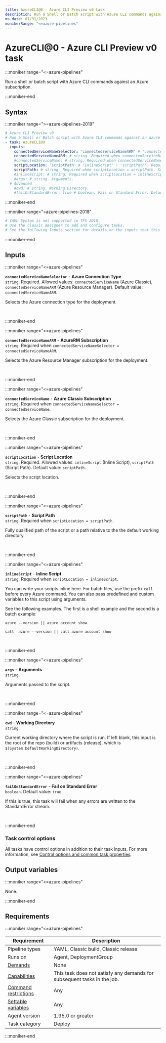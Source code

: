 ```yaml
---
title: AzureCLI@0 - Azure CLI Preview v0 task
description: Run a Shell or Batch script with Azure CLI commands against an azure subscription.
ms.date: 07/31/2023
monikerRange: "<=azure-pipelines"
---
```


# AzureCLI@0 - Azure CLI Preview v0 task

<!-- :::description::: -->
:::moniker range="<=azure-pipelines"

<!-- :::editable-content name="description"::: -->
Run a shell or batch script with Azure CLI commands against an Azure subscription.
<!-- :::editable-content-end::: -->

:::moniker-end
<!-- :::description-end::: -->

<!-- :::syntax::: -->
## Syntax

:::moniker range=">=azure-pipelines-2019"

```yaml
# Azure CLI Preview v0
# Run a Shell or Batch script with Azure CLI commands against an azure subscription.
- task: AzureCLI@0
  inputs:
    connectedServiceNameSelector: 'connectedServiceNameARM' # 'connectedServiceName' | 'connectedServiceNameARM'. Required. Azure Connection Type. Default: connectedServiceNameARM.
    connectedServiceNameARM: # string. Required when connectedServiceNameSelector = connectedServiceNameARM. AzureRM Subscription. 
    #connectedServiceName: # string. Required when connectedServiceNameSelector = connectedServiceName. Azure Classic Subscription. 
    scriptLocation: 'scriptPath' # 'inlineScript' | 'scriptPath'. Required. Script Location. Default: scriptPath.
    scriptPath: # string. Required when scriptLocation = scriptPath. Script Path. 
    #inlineScript: # string. Required when scriptLocation = inlineScript. Inline Script. 
    #args: # string. Arguments. 
  # Advanced
    #cwd: # string. Working Directory. 
    #failOnStandardError: true # boolean. Fail on Standard Error. Default: true.
```

:::moniker-end

:::moniker range="=azure-pipelines-2018"

```yaml
# YAML Syntax is not supported in TFS 2018.
# Use the classic designer to add and configure tasks.
# See the following Inputs section for details on the inputs that this task supports.
```

:::moniker-end
<!-- :::syntax-end::: -->

<!-- :::inputs::: -->
## Inputs

<!-- :::item name="connectedServiceNameSelector"::: -->
:::moniker range="<=azure-pipelines"

**`connectedServiceNameSelector`** - **Azure Connection Type**<br>
`string`. Required. Allowed values: `connectedServiceName` (Azure Classic), `connectedServiceNameARM` (Azure Resource Manager). Default value: `connectedServiceNameARM`.<br>
<!-- :::editable-content name="helpMarkDown"::: -->
Selects the Azure connection type for the deployment.
<!-- :::editable-content-end::: -->
<br>

:::moniker-end
<!-- :::item-end::: -->
<!-- :::item name="connectedServiceNameARM"::: -->
:::moniker range="<=azure-pipelines"

**`connectedServiceNameARM`** - **AzureRM Subscription**<br>
`string`. Required when `connectedServiceNameSelector = connectedServiceNameARM`.<br>
<!-- :::editable-content name="helpMarkDown"::: -->
Selects the Azure Resource Manager subscription for the deployment.
<!-- :::editable-content-end::: -->
<br>

:::moniker-end
<!-- :::item-end::: -->
<!-- :::item name="connectedServiceName"::: -->
:::moniker range="<=azure-pipelines"

**`connectedServiceName`** - **Azure Classic Subscription**<br>
`string`. Required when `connectedServiceNameSelector = connectedServiceName`.<br>
<!-- :::editable-content name="helpMarkDown"::: -->
Selects the Azure Classic subscription for the deployment.
<!-- :::editable-content-end::: -->
<br>

:::moniker-end
<!-- :::item-end::: -->
<!-- :::item name="scriptLocation"::: -->
:::moniker range="<=azure-pipelines"

**`scriptLocation`** - **Script Location**<br>
`string`. Required. Allowed values: `inlineScript` (Inline Script), `scriptPath` (Script Path). Default value: `scriptPath`.<br>
<!-- :::editable-content name="helpMarkDown"::: -->
Selects the script location.
<!-- :::editable-content-end::: -->
<br>

:::moniker-end
<!-- :::item-end::: -->
<!-- :::item name="scriptPath"::: -->
:::moniker range="<=azure-pipelines"

**`scriptPath`** - **Script Path**<br>
`string`. Required when `scriptLocation = scriptPath`.<br>
<!-- :::editable-content name="helpMarkDown"::: -->
Fully qualified path of the script or a path relative to the the default working directory.
<!-- :::editable-content-end::: -->
<br>

:::moniker-end
<!-- :::item-end::: -->
<!-- :::item name="inlineScript"::: -->
:::moniker range="<=azure-pipelines"

**`inlineScript`** - **Inline Script**<br>
`string`. Required when `scriptLocation = inlineScript`.<br>
<!-- :::editable-content name="helpMarkDown"::: -->
You can write your scripts inline here. For batch files, use the prefix `call` before every Azure command. You can also pass predefined and custom variables to this script using arguments. 

See the following examples. The first is a shell example and the second is a batch example:

```
azure --version || azure account show 
```
```
call  azure --version || call azure account show
```
<!-- :::editable-content-end::: -->
<br>

:::moniker-end
<!-- :::item-end::: -->
<!-- :::item name="args"::: -->
:::moniker range="<=azure-pipelines"

**`args`** - **Arguments**<br>
`string`.<br>
<!-- :::editable-content name="helpMarkDown"::: -->
Arguments passed to the script.
<!-- :::editable-content-end::: -->
<br>

:::moniker-end
<!-- :::item-end::: -->
<!-- :::item name="cwd"::: -->
:::moniker range="<=azure-pipelines"

**`cwd`** - **Working Directory**<br>
`string`.<br>
<!-- :::editable-content name="helpMarkDown"::: -->
Current working directory where the script is run. If left blank, this input is the root of the repo (build) or artifacts (release), which is `$(System.DefaultWorkingDirectory)`.
<!-- :::editable-content-end::: -->
<br>

:::moniker-end
<!-- :::item-end::: -->
<!-- :::item name="failOnStandardError"::: -->
:::moniker range="<=azure-pipelines"

**`failOnStandardError`** - **Fail on Standard Error**<br>
`boolean`. Default value: `true`.<br>
<!-- :::editable-content name="helpMarkDown"::: -->
If this is true, this task will fail when any errors are written to the StandardError stream.
<!-- :::editable-content-end::: -->
<br>

:::moniker-end
<!-- :::item-end::: -->

### Task control options

All tasks have control options in addition to their task inputs. For more information, see [Control options and common task properties](/azure/devops/pipelines/yaml-schema/steps-task#common-task-properties).
<!-- :::inputs-end::: -->

<!-- :::outputVariables::: -->
## Output variables

:::moniker range="<=azure-pipelines"

None.

:::moniker-end
<!-- :::outputVariables-end::: -->

<!-- :::remarks::: -->
<!-- :::editable-content name="remarks"::: -->
<!-- :::editable-content-end::: -->
<!-- :::remarks-end::: -->

<!-- :::examples::: -->
<!-- :::editable-content name="examples"::: -->
<!-- :::editable-content-end::: -->
<!-- :::examples-end::: -->

<!-- :::properties::: -->
## Requirements

:::moniker range="<=azure-pipelines"

| Requirement | Description |
|-------------|-------------|
| Pipeline types | YAML, Classic build, Classic release |
| Runs on | Agent, DeploymentGroup |
| [Demands](/azure/devops/pipelines/process/demands) | None |
| [Capabilities](/azure/devops/pipelines/agents/agents#capabilities) | This task does not satisfy any demands for subsequent tasks in the job. |
| [Command restrictions](/azure/devops/pipelines/security/templates#agent-logging-command-restrictions) | Any |
| [Settable variables](/azure/devops/pipelines/security/templates#agent-logging-command-restrictions) | Any |
| Agent version |  1.95.0 or greater |
| Task category | Deploy |

:::moniker-end
<!-- :::properties-end::: -->

<!-- :::see-also::: -->
<!-- :::editable-content name="seeAlso"::: -->
<!-- :::editable-content-end::: -->
<!-- :::see-also-end::: -->